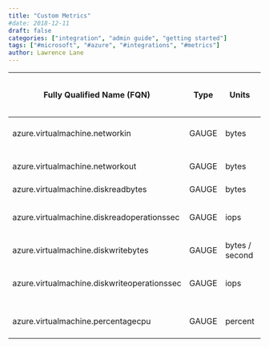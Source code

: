 ```yaml
---
title: "Custom Metrics"
#date: 2018-12-11
draft: false
categories: ["integration", "admin guide", "getting started"]
tags: ["#microsoft", "#azure", "#integrations", "#metrics"]
author: Lawrence Lane
---
```


| Fully Qualified Name (FQN)                  | Type  | Units          | Statistic | Min | Max  | Sparse Data Strategy (SDS) | BASE | CORR | UTIL | Description                                                                                                                                                                           |
|---------------------------------------------|-------|----------------|-----------|-----|------|----------------------------|------|------|------|---------------------------------------------------------------------------------------------------------------------------------------------------------------------------------------|
| azure.virtualmachine.networkin              | GAUGE | bytes          | average   | 0   | none | none                       | yes  | yes  | no   | Bytes received over the network. Note that this metric is the same as the Basic Metric azure.virtualmachine.networkinterface.bytesreceived                                            |
| azure.virtualmachine.networkout             | GAUGE | bytes          | average   | 0   | none | none                       | yes  | yes  | no   | Bytes transmitted over the network. Note that this metric is the same as the Basic Metric azure.virtualmachine.networkinterface.bytestransmitted                                      |
| azure.virtualmachine.diskreadbytes          | GAUGE | bytes          | average   | 0   | none | none                       | yes  | no   | no   | Average bytes read from the physical disks.                                                                                                                                           |
| azure.virtualmachine.diskreadoperationssec  | GAUGE | iops           | average   | 0   | none | none                       | yes  | no   | no   | Average number of read operations per second. Note that this metric is the same as the Basic Metric azure.virtualmachine.physicaldisk.readspersecond. Not available on classic VMs.   |
| azure.virtualmachine.diskwritebytes         | GAUGE | bytes / second | average   | 0   | none | none                       | yes  | no   | no   | Average bytes written to the physical disks.                                                                                                                                          |
| azure.virtualmachine.diskwriteoperationssec | GAUGE | iops           | average   | 0   | none | none                       | yes  | no   | no   | Average number of write operations per second. Note that this metric is the same as the Basic Metric azure.virtualmachine.physicaldisk.writespersecond. Not available on classic VMs. |
| azure.virtualmachine.percentagecpu          | GAUGE | percent        | average   | 0   | 100  | none                       | yes  | yes  | yes  | Percentage of time the processor was not idle. Note that this metric is the same as the Basic Metric  azure.virtualmachine.processor.percentprocessortime                             |

